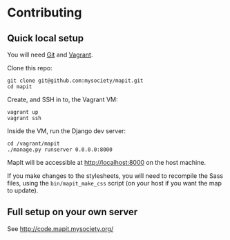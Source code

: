 # Contributing

## Quick local setup

You will need [Git](https://git-scm.com/book/en/v2/Getting-Started-Installing-Git)
and [Vagrant](https://www.vagrantup.com/docs/installation/).

Clone this repo:

    git clone git@github.com:mysociety/mapit.git
    cd mapit

Create, and SSH in to, the Vagrant VM:

    vagrant up
    vagrant ssh

Inside the VM, run the Django dev server:

    cd /vagrant/mapit
    ./manage.py runserver 0.0.0.0:8000

MapIt will be accessible at <http://localhost:8000> on the host machine.

If you make changes to the stylesheets, you will need to recompile the Sass
files, using the `bin/mapit_make_css` script (on your host if you want the map
to update).

## Full setup on your own server

See <http://code.mapit.mysociety.org/>
